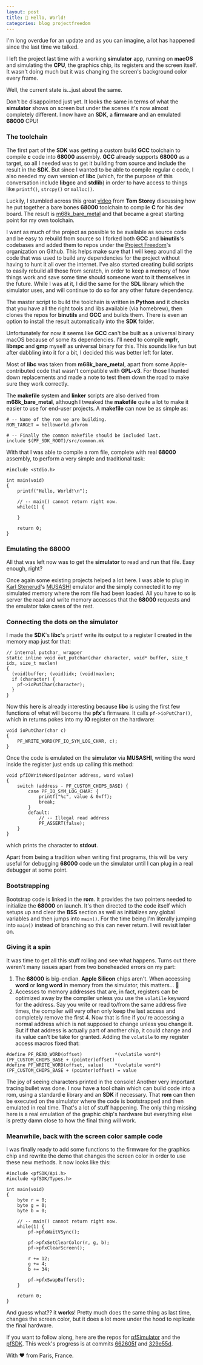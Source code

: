 ```yaml
---
layout: post
title: 👾 Hello, World!
categories: blog projectfreedom
---
```


I'm long overdue for an update and as you can imagine, a lot has happened since the last time we talked.

I left the project last time with a working **simulator** app, running on **macOS** and simulating the **CPU**, the graphics chip, its registers and the screen itself. It wasn't doing much but it was changing the screen's background color every frame.

Well, the current state is...just about the same.

Don't be disappointed just yet. It looks the same in terms of what the **simulator** shows on screen but under the scenes it's now almost completely different. I now have an **SDK**, a **firmware** and an emulated **68000** CPU!

### The toolchain

The first part of the **SDK** was getting a custom build **GCC** toolchain to compile **c** code into **68000** assembly. **GCC** already supports **68000** as a target, so all I needed was to get it building from source and include the result in the **SDK**. But since I wanted to be able to compile regular c code, I also needed my own version of **libc** (which, for the purpose of this conversation include **libgcc** and **stdlib**) in order to have access to things like `printf()`, `strcpy()` or `malloc()`.

Luckily, I stumbled across this great [video](https://www.youtube.com/watch?v=E-TZBDJVggA) from **Tom Storey** discussing how he put together a bare bones **68000** toolchain to compile **C** for his dev board. The result is [m68k_bare_metal](https://github.com/tomstorey/m68k_bare_metal) and that became a great starting point for my own toolchain.

I want as much of the project as possible to be available as source code and be easy to rebuild from source so I forked both **GCC** and **binutils**'s codebases and added them to repos under the [Project Freedom](https://github.com/DidierMalenfant)'s organization on Github. This helps make sure that I will keep around all the code that was used to build any dependencies for the project without having to hunt it all over the internet. I've also started creating build scripts to easily rebuild all those from scratch, in order to keep a memory of how things work and save some time should someone want to it themselves in the future. While I was at it, I did the same for the **SDL** library which the simulator uses, and will continue to do so for any other future dependency.

The master script to build the toolchain is written in **Python** and it checks that you have all the right tools and libs available (via homebrew), then clones the repos for **binutils** and **GCC** and builds them. There is even an option to install the result automatically into the **SDK** folder.

Unfortunately for now it seems like **GCC** can't be built as a universal binary macOS because of some its dependencies. I'll need to compile **mpfr**, **libmpc** and **gmp** myself as universal binary for this. This sounds like fun but after dabbling into it for a bit, I decided this was better left for later.

Most of **libc** was taken from **m68k_bare_metal**, apart from some Apple-contributed code that wasn't compatible with **GPL-v3**. For those I hunted down replacements and made a note to test them down the road to make sure they work correctly.

The **makefile** system and **linker** scripts are also derived from **m68k_bare_metal**, although I tweaked the **makefile** quite a lot to make it easier to use for end-user projects. A **makefile** can now be as simple as:
```
# -- Name of the rom we are building.
ROM_TARGET = helloworld.pfxrom

# -- Finally the common makefile should be included last.
include $(PF_SDK_ROOT)/src/common.mk
```

With that I was able to compile a rom file, complete with real **68000** assembly, to perform a very simple and traditional task:
```
#include <stdio.h>

int main(void)
{
    printf("Hello, World!\n");

    // -- main() cannot return right now.
    while(1) {
    
    }

    return 0;
}
```

### Emulating the 68000

All that was left now was to get the **simulator** to read and run that file. Easy enough, right?

Once again some existing projects helped a lot here. I was able to plug in [Karl Stenerud](https://github.com/kstenerud)'s [MUSASHI](https://github.com/kstenerud/Musashi) emulator and the simply connected it to my simulated memory where the rom file had been loaded. All you have to so is server the read and write memory accesses that the **68000** requests and the emulator take cares of the rest.

### Connecting the dots on the simulator

I made the **SDK**'s **libc**'s `printf` write its output to a register I created in the memory map just for that:
```
// internal putchar_ wrapper
static inline void out_putchar(char character, void* buffer, size_t idx, size_t maxlen)
{
  (void)buffer; (void)idx; (void)maxlen;
  if (character) {
    pf->ioPutChar(character);
  }
}
```

Now this here is already interesting because **libc** is using the first few functions of what will become the **pfx**'s firmware. It calls `pf->ioPutChar()`, which in returns pokes into my **IO** register on the hardware:
```
void ioPutChar(char c)
{
    PF_WRITE_WORD(PF_IO_SYM_LOG_CHAR, c);
}
```

Once the code is emulated on the **simulator** via **MUSASHI**, writing the word inside the register just ends up calling this method:
```
void pfIOWriteWord(pointer address, word value)
{
    switch (address - PF_CUSTOM_CHIPS_BASE) {
        case PF_IO_SYM_LOG_CHAR: {
            printf("%c", value & 0xff);
            break;
        }
        default:
            // -- Illegal read address
            PF_ASSERT(false);
    }
}
```

which prints the character to **stdout**.

Apart from being a tradition when writing first programs, this will be very useful for debugging **68000** code un the simulator until I can plug in a real debugger at some point.

### Bootstrapping

Bootstrap code is linked in the **rom**. It provides the two pointers needed to initialize the **68000** on launch. It's then directed to the code itself which setups up and clear the **BSS** section as well as initializes any global variables and then jumps into `main()`. For the time being I'm literally jumping into `main()` instead of branching so this can never return. I will revisit later on.

### Giving it a spin

It was time to get all this stuff rolling and see what happens. Turns out there weren't many issues apart from two boneheaded errors on my part:

1. The **68000** is big-endian. **Apple Silicon** chips aren't. When accessing **word** or **long word** in memory from the simulator, this matters... 🤣
2. Accesses to memory addresses that are, in fact, registers can be optimized away by the compiler unless you use the `volatile` keyword for the address. Say you write or read to/from the same address five times, the compiler will very often only keep the last access and completely remove the first 4. Now that is fine if you're accessing a normal address which is not supposed to change unless you change it. But if that address is actually part of another chip, it could change and its value can't be take for granted. Adding the `volatile` to my register access macros fixed that:

```
#define PF_READ_WORD(offset)            *(volatile word*)(PF_CUSTOM_CHIPS_BASE + (pointer)offset)
#define PF_WRITE_WORD(offset, value)    *(volatile word*)(PF_CUSTOM_CHIPS_BASE + (pointer)offset) = value
```

The joy of seeing characters printed in the console! Another very important tracing bullet was done. I now have a tool chain which can build code into a rom, using a standard **c** library and an **SDK** if necessary. That **rom** can then be executed on the simulator where the code is bootstrapped and then emulated in real time. That's a lot of stuff happening. The only thing missing here is a real emulation of the graphic chip's hardware but everything else is pretty damn close to how the final thing will work.

### Meanwhile, back with the screen color sample code

I was finally ready to add some functions to the firmware for the graphics chip and rewrite the demo that changes the screen color in order to use these new methods. It now looks like this:
```
#include <pfSDK/Api.h>
#include <pfSDK/Types.h>

int main(void)
{
    byte r = 0;
    byte g = 0;
    byte b = 0;
    
    // -- main() cannot return right now.
    while(1) {
        pf->pfxWaitVSync();

        pf->pfxSetClearColor(r, g, b);
        pf->pfxClearScreen();
        
        r += 12;
        g += 4;
        b += 34;

        pf->pfxSwapBuffers();
    }

    return 0;
}
```

And guess what?? it **works**! Pretty much does the same thing as last time, changes the screen color, but it does a lot more under the hood to replicate the final hardware.

If you want to follow along, here are the repos for [pfSimulator](https://github.com/DidierMalenfant/pfSimulator) and the [pfSDK](https://github.com/DidierMalenfant/pfSDK). This week's progress is at commits [662605f](https://github.com/DidierMalenfant/pfSimulator/commit/662605fac60aaa3e79d2a70d461a18eab8977a73) and [329e55d](https://github.com/DidierMalenfant/pfSDK/commit/329e55d6cdf0f9b1de66fc1898620e206ead9d05).

With ❤️ from Paris, France.
